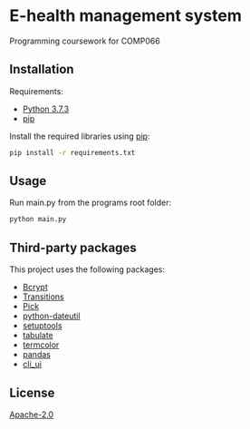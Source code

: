 # E-health management system

Programming coursework for COMP066
## Installation
Requirements:
* [Python 3.7.3](https://www.python.org/downloads/release/python-373/) 
* [pip](https://pip.pypa.io/en/stable/)  

Install the required libraries using [pip](https://pip.pypa.io/en/stable/):
```bash
pip install -r requirements.txt
```

## Usage
Run main.py from the programs root folder:
```python
python main.py
```
## Third-party packages
This project uses the following packages:
* [Bcrypt](https://pypi.org/project/bcrypt/) 
* [Transitions](https://pypi.org/project/transitions/) 
* [Pick](https://pypi.org/project/pick/) 
* [python-dateutil](https://pypi.org/project/python-dateutil/) 
* [setuptools](https://pypi.org/project/setuptools/) 
* [tabulate](https://pypi.org/project/tabulate/) 
* [termcolor](https://pypi.org/project/termcolor/) 
* [pandas](https://pypi.org/project/pandas/) 
* [cli_ui](https://pypi.org/project/cli-ui/) 

## License
[Apache-2.0](https://choosealicense.com/licenses/apache-2.0/)
